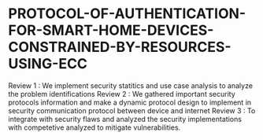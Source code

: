 # PROTOCOL-OF-AUTHENTICATION-FOR-SMART-HOME-DEVICES-CONSTRAINED-BY-RESOURCES-USING-ECC
Review 1 : We implement security statitics and use case analysis to analyze the problem identifications 
Review 2 : We gathered important security protocols information and make a dynamic protocol design to implement in security communication protocol between device and internet
Review 3 : To integrate with security flaws and analyzed the security implementations with competetive analyzed to mitigate vulnerabilities.
  
